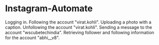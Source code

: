 # Instagram-Automate
Logging in.
Following the account "virat.kohli".
Uploading a photo with a caption.
Unfollowing the account "virat.kohli".
Sending a message to the account "wscubetechindia".
Retrieving follower and following information for the account "abhi__v8".
